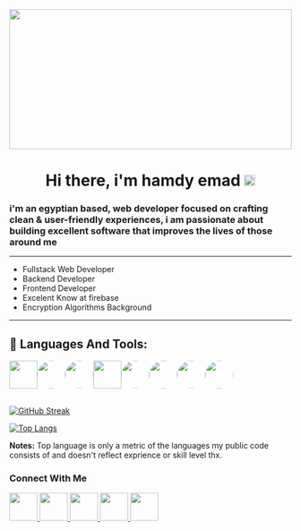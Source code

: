 <a href="#">
<img src="https://i.imgur.com/iXuL1HG.png" width="100%" height="250">
</a>

<h1 align="center">
Hi there, i'm hamdy emad <img src="https://img.icons8.com/color/344/instagram-verification-badge.png" height="20">
</h2>

<h3 style="margin-bottom:15px">i'm an egyptian based, web developer focused on crafting clean & user-friendly experiences, i am passionate about building excellent software that improves the lives of those around me</h3>

---
- Fullstack Web Developer
- Backend Developer
- Frontend Developer
- Excelent Know at firebase
- Encryption Algorithms Background
---
## 🚀 Languages And Tools:

<div style="display:flex">
<img src="https://i.imgur.com/C4mMSpy.png" width="50" height="50">
<img src="https://i.imgur.com/MZvEuBa.png"style="border-radius:50%" width="50" height="50">
<img src="https://i.imgur.com/fnLAHmY.png"style="border-radius:50%" width="50" height="50">
<img src="https://i.imgur.com/EHawIrq.png" width="50" height="50">
<img src="https://i.imgur.com/zP51Dr8.jpg"style="border-radius:50%" width="50" height="50">
<img src="https://i.imgur.com/dfriheV.png" style="border-radius:50%" width="50" height="50">
<img src="https://i.imgur.com/HprLiHr.png"style="border-radius:50%" width="50" height="50">
<img src="https://i.imgur.com/pQDmZsw.png"style="border-radius:50%" width="50" height="50">
</div>

<br>


[![GitHub Streak](https://github-readme-streak-stats.herokuapp.com/?user=hamdyemad&theme=tokyonight)](https://github.com/hamdyemad/github-readme-streak-stats)


[![Top Langs](https://github-readme-stats.vercel.app/api/top-langs/?username=hamdyemad&layout=compact)](https://github.com/hamdyemad/github-readme-stats)

<b>Notes:</b> Top language is only a metric of the languages my public code consists of and doesn't reflect exprience or skill level thx.


### Connect With Me
<a href="https://wa.me/+2001152059120">
    <img width="50" heigh="50" src="https://img.icons8.com/color/344/whatsapp--v1.png">
</a>
<a href="https://www.linkedin.com/in/hamdy-emad-857882190/">
    <img width="50" heigh="50" src="https://img.icons8.com/color/344/linkedin.png">
</a>
<a href="https://www.facebook.com/xhamdyz/">
    <img width="50" heigh="50" src="https://img.icons8.com/fluency/344/facebook.png">
</a>
<a href="https://www.instagram.com/hamdyemadd/?hl=en">
    <img width="50" heigh="50" src="https://img.icons8.com/color/344/instagram-new--v1.png">
</a>
<a href="https://hamdyemad.com">
    <img width="50" heigh="50" src="https://img.icons8.com/external-kiranshastry-lineal-color-kiranshastry/344/external-portfolio-advertising-kiranshastry-lineal-color-kiranshastry.png">
</a>


<br>


<!-- ![Anurag's GitHub stats](https://github-readme-stats.vercel.app/api?username=hamdyemad&show_icons=true) -->

<!--
**hamdyemad/hamdyemad** is a ✨ _special_ ✨ repository because its `README.md` (this file) appears on your GitHub profile.

Here are some ideas to get you started:

- 🔭 I’m currently working on ...
- 🌱 I’m currently learning ...
- 👯 I’m looking to collaborate on ...
- 🤔 I’m looking for help with ...
- 💬 Ask me about ...
- 📫 How to reach me: ...
- 😄 Pronouns: ...
- ⚡ Fun fact: ...
-->
